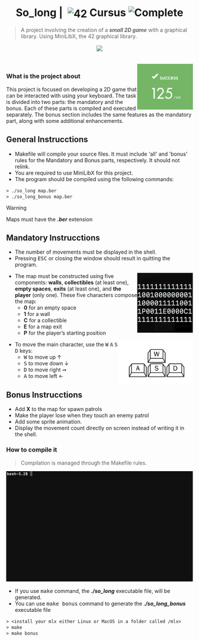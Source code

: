 <!--HEADER-->
<h1 align="center"> So_long | 
  <picture>
  <source media="(prefers-color-scheme: dark)" srcset="https://cdn.simpleicons.org/42/white">
  <img alt="42" width=40 align="center" src="https://cdn.simpleicons.org/42/Black">
 </picture>
 Cursus 
  <img alt="Complete" src="https://raw.githubusercontent.com/Mqxx/GitHub-Markdown/main/blockquotes/badge/dark-theme/complete.svg">
</h1>
<!--FINISH HEADER-->

<!--MINI DESCRIPTION-->
> A project involving the creation of a ***small 2D game*** with a graphical library. Using MiniLibX, the 42 graphical library.

<div align="center">
<img align="center"  width="600" src="https://github.com/josephcheel/readme/blob/main/resources/so_long/SoLongExample.gif">
</div>
<br>
<br>
 <img align="right" width="150" src="https://github.com/josephcheel/readme/blob/main/resources/125_Success.png">
 
### What is the project about

This project is focused on developing a 2D game that can be interacted with using your keyboard. The task is divided into two parts: the mandatory and the bonus. Each of these parts is compiled and executed separately. The bonus section includes the same features as the mandatory part, along with some additional enhancements.

## General Instrucctions
* Makefile will compile your source files. It must include 'all' and 'bonus' rules for the Mandatory and Bonus parts, respectively. It should not relink.
* You are required to use MiniLibX for this project.
* The program should be compiled using the following commands:
 
```shell
> ./so_long map.ber
> ./so_long_bonus map.ber
```


> [!WARNING]
> Maps must have the ***.ber*** extension

## Mandatory Instrucctions
* The number of movements must be displayed in the shell.
* Pressing <kbd>ESC</kbd> or closing the window should result in quitting the program.

<img align="right" width="150" src="https://github.com/josephcheel/readme/blob/main/resources/so_long/FileMapExample.png">

* The map must be constructed using five components: **walls**, **collectibles** (at least one), **empty spaces**, **exits** (at least one), and **the player** (only one). These five characters compose the map: 
  * **0** for an empty space
  * **1** for a wall
  * **C** for a collectible
  * **E** for a map exit
  * **P** for the player’s starting position

<img align="right" width="200" src="https://github.com/josephcheel/readme/blob/main/resources/so_long/wasd_keys.png">

* To move the main character, use the <kbd>W</kbd> <kbd>A</kbd> <kbd>S</kbd> <kbd>D</kbd> keys:
  * <kbd>W</kbd> to move up ↑
  * <kbd>S</kbd> to move down ↓
  * <kbd>D</kbd> to move right ➞
  * <kbd>A</kbd> to move left ←

## Bonus Instrucctions

* Add **X** to the map for spawn patrols 
* Make the player lose when they touch an enemy patrol
* Add some sprite animation. 
* Display the movement count directly on screen instead of writing it in the shell.
 
### How to compile it
> Compilation is managed through the Makefile rules.


<div align="center">
<img width="1000" src="https://github.com/josephcheel/readme/blob/main/resources/so_long/make_bash.gif">
</div>

* If you use <kbd>make</kbd> command, the ***./so_long*** executable file, will be generated.
* You can use <kbd>make bonus</kbd> command to generate the ***./so_long_bonus*** executable file

```shell
> <install your mlx either Linux or MacOS in a folder called /mlx>
> make
> make bonus
```
